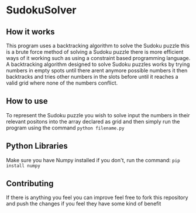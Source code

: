 # SudokuSolver

## How it works
This program uses a backtracking algorithm to solve the Sudoku puzzle this is a brute force method of solving a Sudoku puzzle there is more efficient ways of it working such as using a constraint based programming language. A backtracking algorithm designed to solve Sudoku puzzles works by trying numbers in empty spots until there arent anymore possible numbers it then backtracks and tries other numbers in the slots before until it reaches a valid grid where none of the numbers conflict.

## How to use

To represent the Sudoku puzzle you wish to solve input the numbers in their relevant positons into the array declared as grid and then simply run the program using the command `python filename.py`

## Python Libraries
Make sure you have Numpy installed if you don't, run the command: `pip install numpy`

## Contributing
If there is anything you feel you can improve feel free to fork this repository and push the changes if you feel they have some kind of benefit
